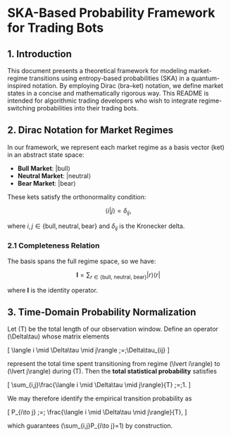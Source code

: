 # SKA-Based Probability Framework for Trading Bots

## 1. Introduction

This document presents a theoretical framework for modeling market-regime transitions using entropy-based probabilities (SKA) in a quantum-inspired notation. By employing Dirac (bra–ket) notation, we define market states in a concise and mathematically rigorous way. This README is intended for algorithmic trading developers who wish to integrate regime-switching probabilities into their trading bots.



## 2. Dirac Notation for Market Regimes

In our framework, we represent each market regime as a basis vector (ket) in an abstract state space:

* **Bull Market**:
  $\lvert\text{bull}\rangle$
* **Neutral Market**:
  $\lvert\text{neutral}\rangle$
* **Bear Market**:
  $\lvert\text{bear}\rangle$

These kets satisfy the orthonormality condition:

$$
\langle i \vert j \rangle = \delta_{ij},
$$

where $i,j\in\{\text{bull},\text{neutral},\text{bear}\}$ and $\delta_{ij}$ is the Kronecker delta.

### 2.1 Completeness Relation

The basis spans the full regime space, so we have:

$$
\mathbf{I} = \sum_{r\in\{\text{bull, neutral, bear}\}}\lvert r\rangle\langle r\rvert
$$

where $\mathbf{I}$ is the identity operator.


## 3. Time‐Domain Probability Normalization

Let \(T\) be the total length of our observation window. Define an operator \(\Delta\tau\) whose matrix elements

\[
\langle i \mid \Delta\tau \mid j\rangle \;=\;\Delta\tau_{ij}
\]

represent the total time spent transitioning from regime \(\lvert i\rangle\) to \(\lvert j\rangle\) during \(T\).  Then the **total statistical probability** satisfies

\[
\sum_{i,j}\frac{\langle i \mid \Delta\tau \mid j\rangle}{T} \;=\;1.
\]

We may therefore identify the empirical transition probability as

\[
P_{i\to j}
\;=\;
\frac{\langle i \mid \Delta\tau \mid j\rangle}{T},
\]

which guarantees \(\sum_{i,j}P_{i\to j}=1\) by construction.

